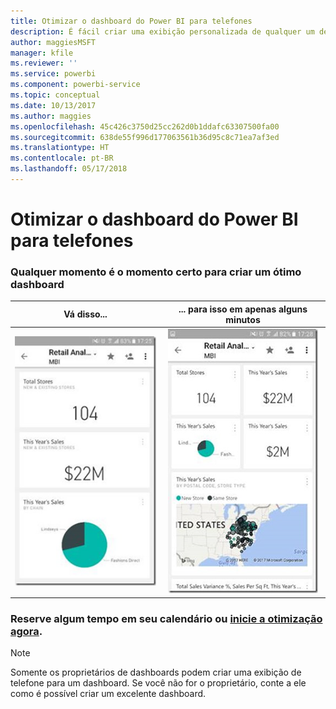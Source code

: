 ```yaml
---
title: Otimizar o dashboard do Power BI para telefones
description: É fácil criar uma exibição personalizada de qualquer um de seus dashboards, especificamente para exibição em celulares. Experimente agora.
author: maggiesMSFT
manager: kfile
ms.reviewer: ''
ms.service: powerbi
ms.component: powerbi-service
ms.topic: conceptual
ms.date: 10/13/2017
ms.author: maggies
ms.openlocfilehash: 45c426c3750d25cc262d0b1ddafc63307500fa00
ms.sourcegitcommit: 638de55f996d177063561b36d95c8c71ea7af3ed
ms.translationtype: HT
ms.contentlocale: pt-BR
ms.lasthandoff: 05/17/2018
---
```

# <a name="optimize-power-bi-dashboard-for-phones"></a>Otimizar o dashboard do Power BI para telefones
### <a name="anytime-is-the-right-time-to-create-a-great-dashboard"></a>Qualquer momento é o momento certo para criar um ótimo dashboard
| **Vá disso...** | **... para isso em apenas alguns minutos** |
|:---:|:---:|
| ![](media/mobile-apps-optimize-dashboard-phone-view/power-bi-phone-dashboard-not-optimized.png) |![](media/mobile-apps-optimize-dashboard-phone-view/power-bi-phone-dashboard-optimized.png) |

### <a name="book-some-time-on-your-calendar-or-start-optimizing-nowservice-create-dashboard-mobile-phone-viewmd"></a>Reserve algum tempo em seu calendário ou [inicie a otimização agora](service-create-dashboard-mobile-phone-view.md).
> [!NOTE]
> Somente os proprietários de dashboards podem criar uma exibição de telefone para um dashboard. Se você não for o proprietário, conte a ele como é possível criar um excelente dashboard.
> 
> 

